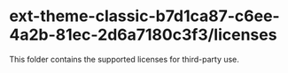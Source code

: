# ext-theme-classic-b7d1ca87-c6ee-4a2b-81ec-2d6a7180c3f3/licenses

This folder contains the supported licenses for third-party use.
